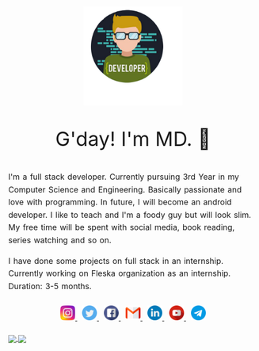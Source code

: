 <!-- @format -->

<p align="center">
   <img src="./img/developer1.png" alt="Call me MD!" width="200" height="200"  />
</p>

<p style="font-size : 40px" align="center">
   G'day! I'm MD. &#x1F44B;
</p>

<p style="line-height:1.6; word-spacing: 1.4px; font-size:16px;">
    I'm a full stack developer. Currently pursuing 3rd Year in my Computer Science and Engineering. Basically passionate and love with programming. In future, I will become an android developer. I like to teach and I'm a foody guy but will look slim. My free time will be spent with social media, book reading, series watching and so on.
</p>

<p style="line-height:1.6; word-spacing: 1.4px; font-size:16px;">I have done some projects on full stack in an internship. Currently working on Fleska organization as an internship. Duration: 3-5 months.
</p>

<!-- Social media  -->
<p align="center" style="padding:10px 0">
    <a href="#" style="padding:0 5px">
        <img src="./img/social_media/instagram.png" width="30">
    </a>
     <a href="#" style="padding:0 5px">
        <img src="./img/social_media/twitter.png" width="30">
    </a>
     <a href="#" style="padding:0 5px">
        <img src="./img/social_media/facebook.png" width="30">
    </a>
     <a href="#" style="padding:0 5px">
        <img src="./img/social_media/gmail.png" width="30">
    </a>
     <a href="#" style="padding:0 5px">
        <img src="./img/social_media/linkedin.png" width="30">
    </a>
     <a href="#" style="padding:0 5px">
        <img src="./img/social_media/youtube.png" width="30">
    </a>
     <a href="#" style="padding:0 5px">
        <img src="./img/social_media/telegram.png" width="30">
    </a>
</p>

<!-- State about me  -->
<a href="https://github.com/MohamedJakkariya/github-readme-stats">
  <img align="center" src="https://github-readme-stats.vercel.app/api?username=MohamedJakkariya&count_private=true&show_icons=true&theme=vue&custom_title=Mdjack's%20statistics&hide=prs" />
</a>

<!-- Language cards  -->
<a href="https://github.com/MohamedJakkariya/github-readme-stats">
  <img align="center" src="https://github-readme-stats.vercel.app/api/top-langs/?username=MohamedJakkariya&layout=compact" />
</a>
<!--
**MohamedJakkariya/MohamedJakkariya** is a ✨ _special_ ✨ repository because its `README.md` (this file) appears on your GitHub profile.

Here are some ideas to get you started:

-  🔭 I’m currently working on ...
-  🌱 I’m currently learning ...
-  👯 I’m looking to collaborate on ...
-  🤔 I’m looking for help with ...
-  💬 Ask me about ...
-  📫 How to reach me: ...
-  😄 Pronouns: ...
-  ⚡ Fun fact: ...
   -->
